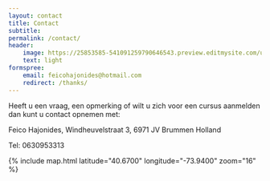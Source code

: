 ```yaml
---
layout: contact
title: Contact
subtitle:
permalink: /contact/
header:
    image: https://25853585-541091259790646543.preview.editmysite.com/uploads/2/5/8/5/25853585/dragende-liefde_orig.jpg
    text: light
formspree:
    email: feicohajonides@hotmail.com
    redirect: /thanks/
---
```


Heeft u een vraag, een opmerking of wilt u zich voor een cursus aanmelden dan kunt u contact opnemen met:

Feico Hajonides,
Windheuvelstraat 3,
6971 JV Brummen
Holland

Tel: 0630953313


{% include map.html latitude="40.6700" longitude="-73.9400" zoom="16" %}
